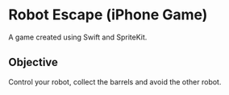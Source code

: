 # Robot Escape (iPhone Game)

A game created using Swift and SpriteKit.

## Objective

Control your robot, collect the barrels and avoid the other robot.
